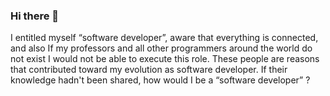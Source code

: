 ### Hi there 👋

I entitled myself “software developer”, aware that everything is connected, and also If my professors and all other programmers around the world do not exist I would not be able to execute this role.
These people are reasons that contributed toward my evolution as software developer. If their knowledge hadn't been shared, how would I be a “software developer” ?



<!--
Learning is forever... https://metiago.github.io/
**metiago/metiago** is a ✨ _special_ ✨ repository because its `README.md` (this file) appears on your GitHub profile.

Here are some ideas to get you started:

- 🔭 I’m currently working on ...
- 🌱 I’m currently learning ...
- 👯 I’m looking to collaborate on ...
- 🤔 I’m looking for help with ...
- 💬 Ask me about ...
- 📫 How to reach me: ...
- 😄 Pronouns: ...
- ⚡ Fun fact: ...
-->
